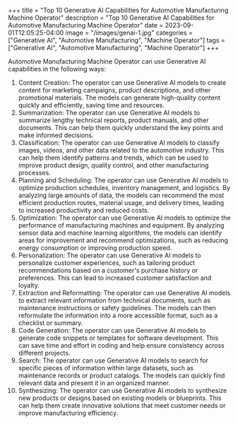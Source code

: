 +++
title = "Top 10 Generative AI Capabilities for Automotive Manufacturing Machine Operator"
description = "Top 10 Generative AI Capabilities for Automotive Manufacturing Machine Operator"
date = 2023-09-01T12:05:25-04:00
image = "/images/genai-1.jpg"
categories = ["Generative AI", "Automotive Manufacturing", "Machine Operator"]
tags = ["Generative AI", "Automotive Manufacturing", "Machine Operator"]
+++

Automotive Manufacturing Machine Operator can use Generative AI capabilities in the following ways:

1. Content Creation: The operator can use Generative AI models to create content for marketing campaigns, product descriptions, and other promotional materials. The models can generate high-quality content quickly and efficiently, saving time and resources.
2. Summarization: The operator can use Generative AI models to summarize lengthy technical reports, product manuals, and other documents. This can help them quickly understand the key points and make informed decisions.
3. Classification: The operator can use Generative AI models to classify images, videos, and other data related to the automotive industry. This can help them identify patterns and trends, which can be used to improve product design, quality control, and other manufacturing processes.
4. Planning and Scheduling: The operator can use Generative AI models to optimize production schedules, inventory management, and logistics. By analyzing large amounts of data, the models can recommend the most efficient production routes, material usage, and delivery times, leading to increased productivity and reduced costs.
5. Optimization: The operator can use Generative AI models to optimize the performance of manufacturing machines and equipment. By analyzing sensor data and machine learning algorithms, the models can identify areas for improvement and recommend optimizations, such as reducing energy consumption or improving production speed.
6. Personalization: The operator can use Generative AI models to personalize customer experiences, such as tailoring product recommendations based on a customer's purchase history or preferences. This can lead to increased customer satisfaction and loyalty.
7. Extraction and Reformatting: The operator can use Generative AI models to extract relevant information from technical documents, such as maintenance instructions or safety guidelines. The models can then reformulate the information into a more accessible format, such as a checklist or summary.
8. Code Generation: The operator can use Generative AI models to generate code snippets or templates for software development. This can save time and effort in coding and help ensure consistency across different projects.
9. Search: The operator can use Generative AI models to search for specific pieces of information within large datasets, such as maintenance records or product catalogs. The models can quickly find relevant data and present it in an organized manner.
10. Synthesizing: The operator can use Generative AI models to synthesize new products or designs based on existing models or blueprints. This can help them create innovative solutions that meet customer needs or improve manufacturing efficiency.